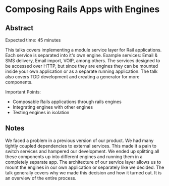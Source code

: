 # Composing Rails Apps with Engines

## Abstract

Expected time: 45 minutes

This talks covers implementing a module service layer for Rail
applications. Each service is separated into it's own engine.
Example services: Email & SMS delivery, Email import, VOIP, among
others. The services designed to be accessed over HTTP, but since they
are engines they can be mounted inside your own application or as a
separate running application. The talk also covers TDD development and
creating a generator for more components.

Important Points:

* Composable Rails applications through rails engines
* Integrating engines with other engines
* Testing engines in isolation

## Notes

We faced a problem in a previous version of our product. We had many
tightly coupled dependencies to external services. This made it a pain
to switch services and hampered our development. We ended up splitting
all these components up into different engines and running them in a
completely separate app. The architecture of our service layer allows us
to mount the engines in our own application or separately like we
decided. The talk generally covers why we made this decision and how it
turned out. It is an overview of the entire process.

